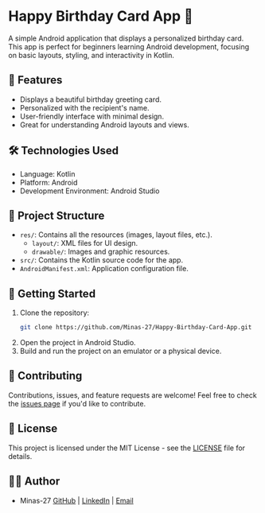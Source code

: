 # Happy Birthday Card App 🎉

A simple Android application that displays a personalized birthday card. This app is perfect for beginners learning Android development, focusing on basic layouts, styling, and interactivity in Kotlin.

## 🚀 Features

- Displays a beautiful birthday greeting card.
- Personalized with the recipient's name.
- User-friendly interface with minimal design.
- Great for understanding Android layouts and views.

## 🛠️ Technologies Used

- Language: Kotlin  
- Platform: Android  
- Development Environment: Android Studio  

## 📂 Project Structure

- `res/`: Contains all the resources (images, layout files, etc.).
  - `layout/`: XML files for UI design.
  - `drawable/`: Images and graphic resources.
- `src/`: Contains the Kotlin source code for the app.
- `AndroidManifest.xml`: Application configuration file.

## 📝 Getting Started

1. Clone the repository:
   ```bash
   git clone https://github.com/Minas-27/Happy-Birthday-Card-App.git
   ```
2. Open the project in Android Studio.
3. Build and run the project on an emulator or a physical device.

## 🤝 Contributing

Contributions, issues, and feature requests are welcome! Feel free to check the [issues page](https://github.com/Minas-27/Happy-Birthday-Card-App/issues) if you'd like to contribute.

## 📄 License

This project is licensed under the MIT License - see the [LICENSE](LICENSE) file for details.

## 👨‍💻 Author

- Minas-27 
  [GitHub](https://github.com/Minas-27) | [LinkedIn](#) | [Email](mailto:abrahamaddisu444@gmail.com)
